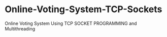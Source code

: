 # Online-Voting-System-TCP-Sockets
Online Voting System Using TCP SOCKET PROGRAMMING and Multithreading

